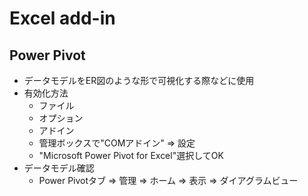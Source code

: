 # Excel add-in

## Power Pivot

* データモデルをER図のような形で可視化する際などに使用
* 有効化方法
  * ファイル
  * オプション
  * アドイン
  * 管理ボックスで"COMアドイン" => 設定
  * "Microsoft Power Pivot for Excel"選択してOK
* データモデル確認
  * Power Pivotタブ => 管理 => ホーム => 表示 => ダイアグラムビュー